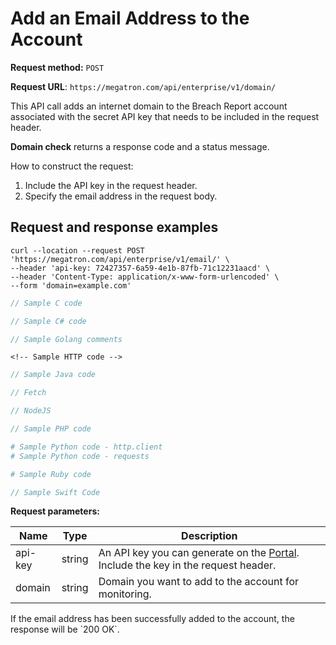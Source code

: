 # Add an Email Address to the Account

**Request method:** `POST`

**Request URL**: `https://megatron.com/api/enterprise/v1/domain/`

This API call adds an internet domain to the Breach Report account associated with the secret API key that needs to be included in the request header. 

**Domain check** returns a response code and a status message. 

How to construct the request:
1. Include the API key in the request header.
2. Specify the email address in the request body.

## Request and response examples

```shell
curl --location --request POST 'https://megatron.com/api/enterprise/v1/email/' \
--header 'api-key: 72427357-6a59-4e1b-87fb-71c12231aacd' \
--header 'Content-Type: application/x-www-form-urlencoded' \
--form 'domain=example.com'
```

```c
// Sample C code
```

```csharp
// Sample C# code
```


```go
// Sample Golang comments
```

```http
<!-- Sample HTTP code --> 
```


```java
// Sample Java code
```

```javascript
// Fetch
```

```javascript
// NodeJS
```

```php
// Sample PHP code
```

```python
# Sample Python code - http.client
# Sample Python code - requests
```

```ruby
# Sample Ruby code 
```

```swift
// Sample Swift Code
```


**Request parameters:**

| Name | Type | Description |
| ------ | ------ | ------ |
| api-key | string | An API key you can generate on the [Portal](https://megatron.com/portal/user-api). Include the key in the request header. |
| domain | string | Domain you want to add to the account for monitoring. |



<aside class="success">
If the email address has been successfully added to the account, the response will be `200 OK`. 
</aside>

